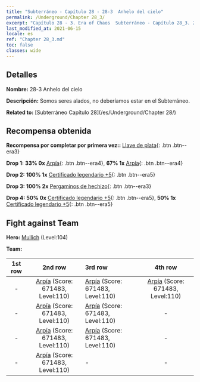 ```yaml
---
title: "Subterráneo - Capítulo 28 - 28-3  Anhelo del cielo"
permalink: /Underground/Chapter 28_3/
excerpt: "Capítulo 28 - 3. Era of Chaos  Subterráneo - Capítulo 28_3. 28-3  Anhelo del cielo"
last_modified_at: 2021-06-15
locale: es
ref: "Chapter 28_3.md"
toc: false
classes: wide
---
```


## Detalles

 **Nombre:** 28-3  Anhelo del cielo

 **Descripción:**       Somos seres alados, no deberíamos estar en el Subterráneo.

 **Related to:** [Subterráneo Capítulo 28](/es/Underground/Chapter 28/)

## Recompensa obtenida

 **Recompensa por completar por primera vez::** [Llave de plata](/ItemsES/con_693/){: .btn .btn--era3}

 **Drop 1:** **33% 0x** [Arpía](/ItemsES/unt_245/){: .btn .btn--era4}, **67% 1x** [Arpía](/ItemsES/unt_245/){: .btn .btn--era4}

 **Drop 2:** **100% 1x** [Certificado legendario +5](/ItemsES/mat_102/){: .btn .btn--era5}

 **Drop 3:** **100% 2x** [Pergaminos de hechizo](/ItemsES/con_694/){: .btn .btn--era3}

 **Drop 4:** **50% 0x** [Certificado legendario +5](/ItemsES/mat_102/){: .btn .btn--era5}, **50% 1x** [Certificado legendario +5](/ItemsES/mat_102/){: .btn .btn--era5}


## Fight against Team
 **Hero:** [Mullich](/es/heroes/Mullich/) (Level:104)

 **Team:**


  | 1st row | 2nd row | 3rd row | 4th row |
  |:----:|:----:|:----|:----:|
  | - | [Arpía](/es/units/Harpy/) (Score: 671483, Level:110)  | [Arpía](/es/units/Harpy/) (Score: 671483, Level:110)  | [Arpía](/es/units/Harpy/) (Score: 671483, Level:110)  |
  | - | [Arpía](/es/units/Harpy/) (Score: 671483, Level:110)  | [Arpía](/es/units/Harpy/) (Score: 671483, Level:110)  | - |
  | - | [Arpía](/es/units/Harpy/) (Score: 671483, Level:110)  | [Arpía](/es/units/Harpy/) (Score: 671483, Level:110)  | - |
  | - | [Arpía](/es/units/Harpy/) (Score: 671483, Level:110)  | - | - |


